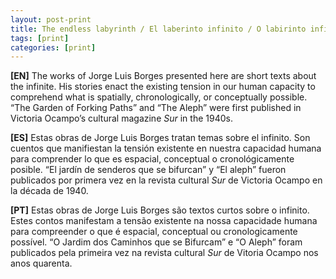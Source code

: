 ```yaml
---
layout: post-print
title: The endless labyrinth / El laberinto infinito / O labirinto infinito
tags: [print]
categories: [print]
---
```


**[EN]** The works of Jorge Luis Borges presented here are short texts about the infinite. His stories enact the existing tension in our human capacity to comprehend what is  spatially, chronologically, or conceptually possible. “The Garden of Forking Paths” and “The Aleph” were first published in Victoria Ocampo’s cultural magazine *Sur* in the 1940s.

**[ES]** Estas obras de Jorge Luis Borges tratan temas sobre el infinito. Son cuentos que manifiestan la tensión existente en nuestra capacidad humana para comprender lo que es espacial, conceptual o cronológicamente posible. “El jardín de senderos que se bifurcan” y “El aleph” fueron publicados por primera vez en la revista cultural *Sur* de Victoria Ocampo en la década de 1940.

**[PT]** Estas obras de Jorge Luis Borges são textos curtos sobre o infinito. Estes contos manifestam a tensão existente na nossa capacidade humana para compreender o que é espacial, conceptual ou cronologicamente possível. “O Jardim dos Caminhos que se Bifurcam” e “O Aleph” foram publicados pela primeira vez na revista cultural *Sur* de Vitoria Ocampo nos anos quarenta.
